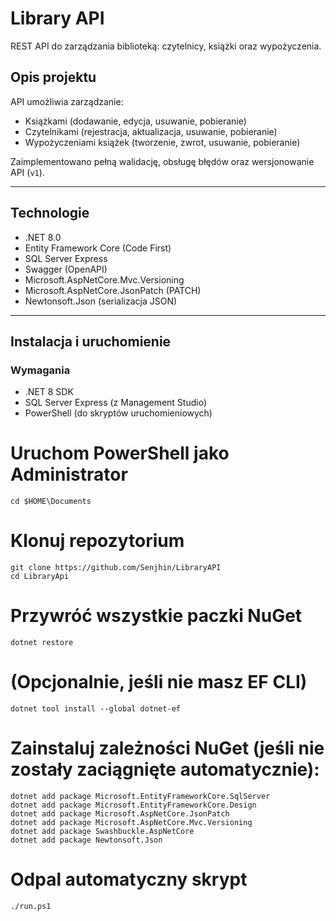 # Library API

REST API do zarządzania biblioteką: czytelnicy, książki oraz wypożyczenia.


## Opis projektu

API umożliwia zarządzanie:

- Książkami (dodawanie, edycja, usuwanie, pobieranie)  
- Czytelnikami (rejestracja, aktualizacja, usuwanie, pobieranie)  
- Wypożyczeniami książek (tworzenie, zwrot, usuwanie, pobieranie)

Zaimplementowano pełną walidację, obsługę błędów oraz wersjonowanie API (`v1`).

---

## Technologie

- .NET 8.0  
- Entity Framework Core (Code First)  
- SQL Server Express  
- Swagger (OpenAPI)  
- Microsoft.AspNetCore.Mvc.Versioning  
- Microsoft.AspNetCore.JsonPatch (PATCH)  
- Newtonsoft.Json (serializacja JSON)  

---

## Instalacja i uruchomienie

### Wymagania

- .NET 8 SDK  
- SQL Server Express (z Management Studio)  
- PowerShell (do skryptów uruchomieniowych)  

# Uruchom PowerShell jako Administrator

    cd $HOME\Documents

# Klonuj repozytorium
    git clone https://github.com/Senjhin/LibraryAPI
    cd LibraryApi

# Przywróć wszystkie paczki NuGet
    dotnet restore

# (Opcjonalnie, jeśli nie masz EF CLI)
    dotnet tool install --global dotnet-ef

# Zainstaluj zależności NuGet (jeśli nie zostały zaciągnięte automatycznie):
    dotnet add package Microsoft.EntityFrameworkCore.SqlServer
    dotnet add package Microsoft.EntityFrameworkCore.Design
    dotnet add package Microsoft.AspNetCore.JsonPatch
    dotnet add package Microsoft.AspNetCore.Mvc.Versioning
    dotnet add package Swashbuckle.AspNetCore
    dotnet add package Newtonsoft.Json

# Odpal automatyczny skrypt
    ./run.ps1
